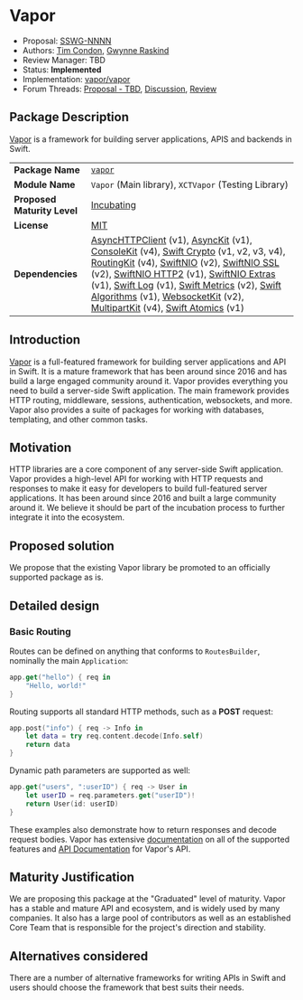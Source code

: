# Vapor

* Proposal: [SSWG-NNNN](NNNN-vapor.md)
* Authors: [Tim Condon](https://github.com/0xTim), [Gwynne Raskind](https://github.com/gwynne)
* Review Manager: TBD
* Status: **Implemented**
* Implementation: [vapor/vapor](https://github.com/vapor/vapor)
* Forum Threads: [Proposal - TBD](), [Discussion](https://forums.swift.org/), [Review](https://forums.swift.org/)

## Package Description

[Vapor](https://www.vapor.codes) is a framework for building server applications, APIS and backends in Swift.

|  |  |
|--|--|
| **Package Name** | [`vapor`](https://github.com/vapor/vapor) |
| **Module Name** | `Vapor` (Main library), `XCTVapor` (Testing Library) |
| **Proposed Maturity Level** | [Incubating](https://github.com/swift-server/sswg/blob/main/process/incubation.md#process-diagram) |
| **License** | [MIT](https://github.com/vapor/vapor/blob/main/LICENSE) |
| **Dependencies** | [AsyncHTTPClient](https://github.com/swift-server/async-http-client.git) (v1), [AsyncKit](https://github.com/vapor/async-kit.git) (v1), [ConsoleKit](https://github.com/vapor/console-kit.git) (v4), [Swift Crypto](https://github.com/apple/swift-crypto.git) (v1, v2, v3, v4), [RoutingKit](https://github.com/vapor/routing-kit.git) (v4), [SwiftNIO](https://github.com/apple/swift-nio.git) (v2), [SwiftNIO SSL](https://github.com/apple/swift-nio-ssl.git) (v2), [SwiftNIO HTTP2](https://github.com/apple/swift-nio-http2.git) (v1), [SwiftNIO Extras](https://github.com/apple/swift-nio-extras.git) (v1), [Swift Log](https://github.com/apple/swift-log.git) (v1), [Swift Metrics](https://github.com/apple/swift-metrics.git) (v2), [Swift Algorithms](https://github.com/apple/swift-algorithms.git) (v1), [WebsocketKit](https://github.com/vapor/websocket-kit.git) (v2), [MultipartKit](https://github.com/vapor/multipart-kit.git) (v4), [Swift Atomics](https://github.com/apple/swift-atomics.git) (v1) |

## Introduction

[Vapor](https://www.vapor.codes) is a full-featured framework for building server applications and API in Swift. It is a mature framework that has been around since 2016 and has build a large engaged community around it. Vapor provides everything you need to build a server-side Swift application. The main framework provides HTTP routing, middleware, sessions, authentication, websockets, and more. Vapor also provides a suite of packages for working with databases, templating, and other common tasks.

## Motivation

HTTP libraries are a core component of any server-side Swift application. Vapor provides a high-level API for working with HTTP requests and responses to make it easy for developers to build full-featured server applications. It has been around since 2016 and built a large community around it. We believe it should be part of the incubation process to further integrate it into the ecosystem.

## Proposed solution

We propose that the existing Vapor library be promoted to an officially supported package as is.

## Detailed design

### Basic Routing

Routes can be defined on anything that conforms to `RoutesBuilder`, nominally the main `Application`:

```swift
app.get("hello") { req in
    "Hello, world!"
}
```

Routing supports all standard HTTP methods, such as a **POST** request:

```swift
app.post("info") { req -> Info in
    let data = try req.content.decode(Info.self)
    return data
}
```

Dynamic path parameters are supported as well:

```swift
app.get("users", ":userID") { req -> User in
    let userID = req.parameters.get("userID")!
    return User(id: userID)
}
```

These examples also demonstrate how to return responses and decode request bodies. Vapor has extensive [documentation](https://docs.vapor.codes) on all of the supported features and [API Documentation](https://api.vapor.codes) for Vapor's API.

## Maturity Justification

We are proposing this package at the "Graduated" level of maturity. Vapor has a stable and mature API and ecosystem, and is widely used by many companies. It also has a large pool of contributors as well as an established Core Team that is responsible for the project's direction and stability.

## Alternatives considered

There are a number of alternative frameworks for writing APIs in Swift and users should choose the framework that best suits their needs.
